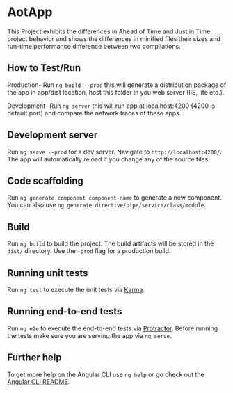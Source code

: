 # AotApp

This Project exhibits the differences in Ahead of Time and Just in Time project behavior and shows the differences in minified files their sizes and run-time performance difference between two compilations.


## How to Test/Run
Production- Run `ng build --prod` this will generate a distribution package of the app in  app/dist location, host this folder in you web server (IIS, lite etc.).

Development- Run `ng server` this will run app at localhost:4200 (4200 is default port) and compare the network traces of these apps.

## Development server
Run `ng serve --prod` for a dev server. Navigate to `http://localhost:4200/`. The app will automatically reload if you change any of the source files.

## Code scaffolding

Run `ng generate component component-name` to generate a new component. You can also use `ng generate directive/pipe/service/class/module`.

## Build

Run `ng build` to build the project. The build artifacts will be stored in the `dist/` directory. Use the `-prod` flag for a production build.

## Running unit tests

Run `ng test` to execute the unit tests via [Karma](https://karma-runner.github.io).

## Running end-to-end tests

Run `ng e2e` to execute the end-to-end tests via [Protractor](http://www.protractortest.org/).
Before running the tests make sure you are serving the app via `ng serve`.

## Further help

To get more help on the Angular CLI use `ng help` or go check out the [Angular CLI README](https://github.com/angular/angular-cli/blob/master/README.md).
